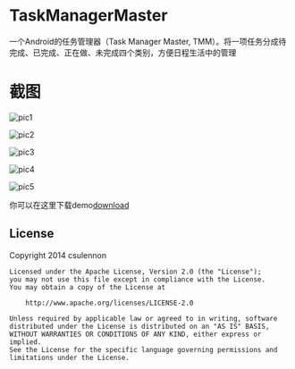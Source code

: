 # TaskManagerMaster
一个Android的任务管理器（Task Manager Master, TMM）。将一项任务分成待完成、已完成、正在做、未完成四个类别，方便日程生活中的管理

# 截图
![pic1](screen/main.png)

![pic2](screen/add.png)

![pic3](screen/new.png)

![pic4](screen/swipe.png)

![pic5](screen/another_swipe.png)

你可以在这里下载demo[download](https://raw.githubusercontent.com/csulennon/TaskManagerMaster/master/bin/taskmanagermaster.apk)

License
-------
 Copyright 2014 csulennon

    Licensed under the Apache License, Version 2.0 (the "License");
    you may not use this file except in compliance with the License.
    You may obtain a copy of the License at

        http://www.apache.org/licenses/LICENSE-2.0

    Unless required by applicable law or agreed to in writing, software
    distributed under the License is distributed on an "AS IS" BASIS,
    WITHOUT WARRANTIES OR CONDITIONS OF ANY KIND, either express or implied.
    See the License for the specific language governing permissions and
    limitations under the License.


